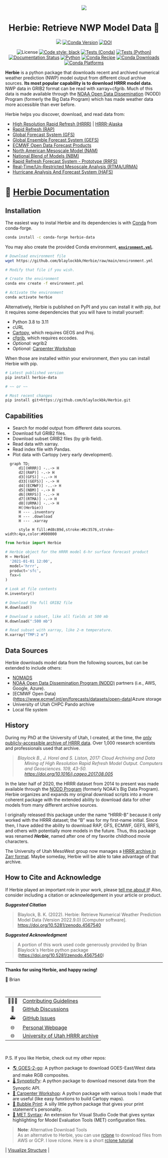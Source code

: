 <div
  align="center"
>

<img src="images/logo_new/Herbie-logo.png">

# Herbie: Retrieve NWP Model Data 🏁

<!-- Badges -->

[![](https://img.shields.io/pypi/v/herbie-data)](https://pypi.python.org/pypi/herbie-data/)
[![Conda Version](https://img.shields.io/conda/vn/conda-forge/herbie-data.svg)](https://anaconda.org/conda-forge/herbie-data)
[![DOI](https://zenodo.org/badge/275214142.svg)](https://zenodo.org/badge/latestdoi/275214142)

![License](https://img.shields.io/github/license/blaylockbk/Herbie)
[![Code style: black](https://img.shields.io/badge/code%20style-black-000000.svg)](https://github.com/psf/black)
[![Tests (Conda)](https://github.com/blaylockbk/Herbie/actions/workflows/tests-conda.yml/badge.svg)](https://github.com/blaylockbk/Herbie/actions/workflows/tests-conda.yml)
[![Tests (Python)](https://github.com/blaylockbk/Herbie/actions/workflows/tests-python.yml/badge.svg)](https://github.com/blaylockbk/Herbie/actions/workflows/tests-python.yml)
[![Documentation Status](https://readthedocs.org/projects/herbie/badge/?version=latest)](https://herbie.readthedocs.io/?badge=latest)
[![Python](https://img.shields.io/pypi/pyversions/herbie-data.svg)](https://pypi.org/project/herbie-data/)
[![Conda Recipe](https://img.shields.io/badge/recipe-herbie--data-green.svg)](https://anaconda.org/conda-forge/herbie-data)
[![Conda Downloads](https://img.shields.io/conda/dn/conda-forge/herbie-data.svg)](https://anaconda.org/conda-forge/herbie-data)
[![Conda Platforms](https://img.shields.io/conda/pn/conda-forge/herbie-data.svg)](https://anaconda.org/conda-forge/herbie-data)

<!-- (Badges) -->

</div>

**Herbie** is a python package that downloads recent and archived numerical weather prediction (NWP) model output from different cloud archive sources. **Its most popular capability is to download HRRR model data.** NWP data in GRIB2 format can be read with xarray+cfgrib. Much of this data is made available through the [NOAA Open Data Dissemination](https://www.noaa.gov/information-technology/open-data-dissemination) (NODD) Program (formerly the Big Data Program) which has made weather data more accessible than ever before.

Herbie helps you discover, download, and read data from:

- [High Resolution Rapid Refresh (HRRR)](https://herbie.readthedocs.io/en/latest/user_guide/_model_notebooks/hrrr.html) | [HRRR-Alaska](https://herbie.readthedocs.io/en/latest/user_guide/_model_notebooks/hrrrak.html)
- [Rapid Refresh (RAP)](https://herbie.readthedocs.io/en/latest/user_guide/_model_notebooks/rap.html)
- [Global Forecast System (GFS)](https://herbie.readthedocs.io/en/latest/user_guide/_model_notebooks/gfs.html)
- [Global Ensemble Forecast System (GEFS)](https://herbie.readthedocs.io/en/latest/user_guide/_model_notebooks/gefs.html)
- [ECMWF Open Data Forecast Products](https://herbie.readthedocs.io/en/latest/user_guide/_model_notebooks/ecmwf.html)
- [North American Mesoscale Model (NAM)](https://github.com/blaylockbk/Herbie/blob/main/docs/user_guide/_model_notebooks/nam.ipynb)
- [National Blend of Models (NBM)](https://herbie.readthedocs.io/en/latest/user_guide/_model_notebooks/nbm.html)
- [Rapid Refresh Forecast System - Prototype (RRFS)](https://herbie.readthedocs.io/en/latest/user_guide/_model_notebooks/rrfs.html)
- [Real-Time/Un-Restricted Mesoscale Analysis (RTMA/URMA)](https://herbie.readthedocs.io/en/latest/user_guide/_model_notebooks/rtma.html)
- [Hurricane Analysis And Forecast System (HAFS)](https://herbie.readthedocs.io/en/latest/user_guide/_model_notebooks/hafs.html)

# 📓 [Herbie Documentation](https://herbie.readthedocs.io/)

## Installation

The easiest way to instal Herbie and its dependencies is with [Conda](https://docs.conda.io/projects/conda/en/latest/user-guide/tasks/manage-environments.html) from conda-forge.

```bash
conda install -c conda-forge herbie-data
```

You may also create the provided Conda environment, **[`environment.yml`](https://github.com/blaylockbk/Herbie/blob/main/environment.yml)**.

```bash
# Download environment file
wget https://github.com/blaylockbk/Herbie/raw/main/environment.yml

# Modify that file if you wish.

# Create the environment
conda env create -f environment.yml

# Activate the environment
conda activate herbie
```

Alternatively, Herbie is published on PyPI and you can install it with pip, _but_ it requires some dependencies that you will have to install yourself:

- Python 3.8 to 3.11
- cURL
- [Cartopy](https://scitools.org.uk/cartopy/docs/latest/installing.html), which requires GEOS and Proj.
- [cfgrib](https://github.com/ecmwf/cfgrib), which requires eccodes.
- _Optional:_ wgrib2
- _Optional:_ [Carpenter Workshop](https://github.com/blaylockbk/Carpenter_Workshop)

When those are installed within your environment, _then_ you can install Herbie with pip.

```bash
# Latest published version
pip install herbie-data

# ~~ or ~~

# Most recent changes
pip install git+https://github.com/blaylockbk/Herbie.git
```

## Capabilities

- Search for model output from different data sources.
- Download full GRIB2 files.
- Download subset GRIB2 files (by grib field).
- Read data with xarray.
- Read index file with Pandas.
- Plot data with Cartopy (very early development).

```mermaid
  graph TD;
      d1[(HRRR)] -..-> H
      d2[(RAP)] -.-> H
      d3[(GFS)] -..-> H
      d33[(GEFS)] -.-> H
      d4[(ECMWF)] -..-> H
      d5[(NBM)] -.-> H
      d6[(RRFS)] -..-> H
      d7[(RTMA)] -.-> H
      d8[(URMA)] -..-> H
      H((Herbie))
      H --- .inventory
      H --- .download
      H --- .xarray

      style H fill:#d8c89d,stroke:#0c3576,stroke-width:4px,color:#000000
```

```python
from herbie import Herbie

# Herbie object for the HRRR model 6-hr surface forecast product
H = Herbie(
  '2021-01-01 12:00',
  model='hrrr',
  product='sfc',
  fxx=6
)

# Look at file contents
H.inventory()

# Download the full GRIB2 file
H.download()

# Download a subset, like all fields at 500 mb
H.download(":500 mb")

# Read subset with xarray, like 2-m temperature.
H.xarray("TMP:2 m")
```

## Data Sources

Herbie downloads model data from the following sources, but can be extended to include others:

- [NOMADS](https://nomads.ncep.noaa.gov/)
- [NOAA Open Data Dissemination Program (NODD)](https://www.noaa.gov/information-technology/open-data-dissemination) partners (i.e., AWS, Google, Azure).
- [ECMWF Open Data}(https://www.ecmwf.int/en/forecasts/datasets/open-data)Azure storage
- University of Utah CHPC Pando archive
- Local file system

## History

During my PhD at the University of Utah, I created, at the time, the [only publicly-accessible archive of HRRR data](http://hrrr.chpc.utah.edu/). Over 1,000 research scientists and professionals used that archive.

<blockquote><cite>
<p style="padding-left: 22px ; text-indent: -22px ;"> Blaylock B., J. Horel and S. Liston, 2017: Cloud Archiving and Data Mining of High Resolution Rapid Refresh Model Output. Computers and Geosciences. 109, 43-50. <a href="https://doi.org/10.1016/j.cageo.2017.08.005">https://doi.org/10.1016/j.cageo.2017.08.005</a></p>
</cite></blockquote>

In the later half of 2020, the HRRR dataset from 2014 to present was made available through the [NODD Program](https://www.noaa.gov/information-technology/open-data-dissemination) (formerly NOAA's Big Data Program). Herbie organizes and expands my original download scripts into a more coherent package with the extended ability to download data for other models from many different archive sources.

I originally released this package under the name “HRRR-B” because it only worked with the HRRR dataset; the “B” was for my first-name initial. Since then, I have added the ability to download RAP, GFS, ECMWF, GEFS, RRFS, and others with potentially more models in the future. Thus, this package was renamed **_Herbie_**, named after one of my favorite childhood movie characters.

The University of Utah MesoWest group now manages a [HRRR archive in Zarr format](http://hrrr.chpc.utah.edu/). Maybe someday, Herbie will be able to take advantage of that archive.

## How to Cite and Acknowledge

If Herbie played an important role in your work, please [tell me about it](https://github.com/blaylockbk/Herbie/discussions/categories/show-and-tell)! Also, consider including a citation or acknowledgement in your article or product.

**_Suggested Citation_**

> Blaylock, B. K. (2022). Herbie: Retrieve Numerical Weather Prediction Model Data (Version 2022.9.0) [Computer software]. https://doi.org/10.5281/zenodo.4567540

**_Suggested Acknowledgment_**

> A portion of this work used code generously provided by Brian Blaylock's Herbie python package (https://doi.org/10.5281/zenodo.4567540)

---

**Thanks for using Herbie, and happy racing!**

🏁 Brian

<br>

|     |                                                                                     |
| :-: | ----------------------------------------------------------------------------------- |
| 👨🏻‍💻  | [Contributing Guidelines](https://herbie.readthedocs.io/user_guide/contribute.html) |
| 💬  | [GitHub Discussions](https://github.com/blaylockbk/Herbie/discussions)              |
| 🚑  | [GitHub Issues](https://github.com/blaylockbk/Herbie/issues)                        |
| 🌐  | [Personal Webpage](http://home.chpc.utah.edu/~u0553130/Brian_Blaylock/home.html)    |
| 🌐  | [University of Utah HRRR archive](http://hrrr.chpc.utah.edu/)                       |

<br>

P.S. If you like Herbie, check out my other repos:

- [🌎 GOES-2-go](https://github.com/blaylockbk/goes2go): A python package to download GOES-East/West data and make RGB composites.
- [🌡 SynopticPy](https://github.com/blaylockbk/SynopticPy): A python package to download mesonet data from the Synoptic API.
- [🔨 Carpenter Workshop](https://github.com/blaylockbk/Carpenter_Workshop): A python package with various tools I made that are useful (like easy funxtions to build Cartopy maps).
- [💬 Bubble Print](https://github.com/blaylockbk/BubblePrint): A silly little python package that gives your print statement's personality.
- [📜 MET Syntax](https://github.com/blaylockbk/vscode-met-syntax): An extension for Visual Studio Code that gives syntax highlighting for Model Evaluation Tools (MET) configuration files.

> **Note**: Alternative Download Tools  
> As an alternative to Herbie, you can use [rclone](https://rclone.org/) to download files from AWS or GCP. I love rclone. Here is a short [rclone tutorial](https://github.com/blaylockbk/pyBKB_v3/blob/master/rclone_howto.md)

| [Visualize Structure](https://mango-dune-07a8b7110.1.azurestaticapps.net/?repo=blaylockbk%2FHerbie) |
